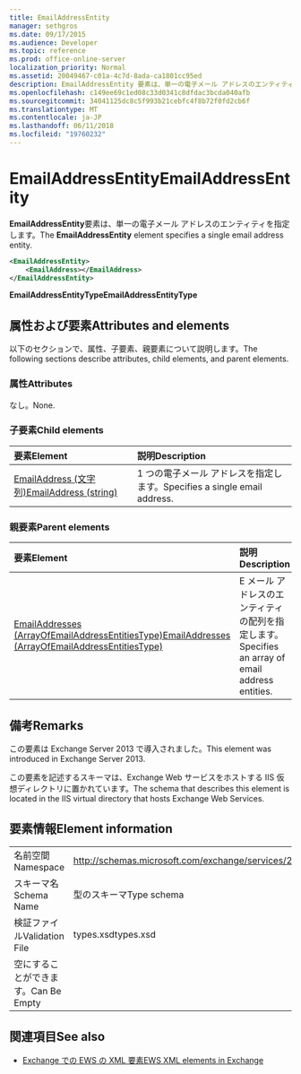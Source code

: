 ```yaml
---
title: EmailAddressEntity
manager: sethgros
ms.date: 09/17/2015
ms.audience: Developer
ms.topic: reference
ms.prod: office-online-server
localization_priority: Normal
ms.assetid: 20049467-c01a-4c7d-8ada-ca1801cc95ed
description: EmailAddressEntity 要素は、単一の電子メール アドレスのエンティティを指定します。
ms.openlocfilehash: c149ee69c1ed08c33d0341c8dfdac3bcda040afb
ms.sourcegitcommit: 34041125dc8c5f993b21cebfc4f8b72f0fd2cb6f
ms.translationtype: MT
ms.contentlocale: ja-JP
ms.lasthandoff: 06/11/2018
ms.locfileid: "19760232"
---
```

# <a name="emailaddressentity"></a><span data-ttu-id="698d0-103">EmailAddressEntity</span><span class="sxs-lookup"><span data-stu-id="698d0-103">EmailAddressEntity</span></span>

<span data-ttu-id="698d0-104">**EmailAddressEntity**要素は、単一の電子メール アドレスのエンティティを指定します。</span><span class="sxs-lookup"><span data-stu-id="698d0-104">The **EmailAddressEntity** element specifies a single email address entity.</span></span> 
  
```XML
<EmailAddressEntity>
    <EmailAddress></EmailAddress>
</EmailAddressEntity>
```

 <span data-ttu-id="698d0-105">**EmailAddressEntityType**</span><span class="sxs-lookup"><span data-stu-id="698d0-105">**EmailAddressEntityType**</span></span>
## <a name="attributes-and-elements"></a><span data-ttu-id="698d0-106">属性および要素</span><span class="sxs-lookup"><span data-stu-id="698d0-106">Attributes and elements</span></span>

<span data-ttu-id="698d0-107">以下のセクションで、属性、子要素、親要素について説明します。</span><span class="sxs-lookup"><span data-stu-id="698d0-107">The following sections describe attributes, child elements, and parent elements.</span></span>
  
### <a name="attributes"></a><span data-ttu-id="698d0-108">属性</span><span class="sxs-lookup"><span data-stu-id="698d0-108">Attributes</span></span>

<span data-ttu-id="698d0-109">なし。</span><span class="sxs-lookup"><span data-stu-id="698d0-109">None.</span></span>
  
### <a name="child-elements"></a><span data-ttu-id="698d0-110">子要素</span><span class="sxs-lookup"><span data-stu-id="698d0-110">Child elements</span></span>

|<span data-ttu-id="698d0-111">**要素**</span><span class="sxs-lookup"><span data-stu-id="698d0-111">**Element**</span></span>|<span data-ttu-id="698d0-112">**説明**</span><span class="sxs-lookup"><span data-stu-id="698d0-112">**Description**</span></span>|
|:-----|:-----|
|[<span data-ttu-id="698d0-113">EmailAddress (文字列)</span><span class="sxs-lookup"><span data-stu-id="698d0-113">EmailAddress (string)</span></span>](emailaddress-string.md) <br/> |<span data-ttu-id="698d0-114">1 つの電子メール アドレスを指定します。</span><span class="sxs-lookup"><span data-stu-id="698d0-114">Specifies a single email address.</span></span>  <br/> |
   
### <a name="parent-elements"></a><span data-ttu-id="698d0-115">親要素</span><span class="sxs-lookup"><span data-stu-id="698d0-115">Parent elements</span></span>

|<span data-ttu-id="698d0-116">**要素**</span><span class="sxs-lookup"><span data-stu-id="698d0-116">**Element**</span></span>|<span data-ttu-id="698d0-117">**説明**</span><span class="sxs-lookup"><span data-stu-id="698d0-117">**Description**</span></span>|
|:-----|:-----|
|[<span data-ttu-id="698d0-118">EmailAddresses (ArrayOfEmailAddressEntitiesType)</span><span class="sxs-lookup"><span data-stu-id="698d0-118">EmailAddresses (ArrayOfEmailAddressEntitiesType)</span></span>](emailaddresses-arrayofemailaddressentitiestype.md) <br/> |<span data-ttu-id="698d0-119">E メール アドレスのエンティティの配列を指定します。</span><span class="sxs-lookup"><span data-stu-id="698d0-119">Specifies an array of email address entities.</span></span>  <br/> |
   
## <a name="remarks"></a><span data-ttu-id="698d0-120">備考</span><span class="sxs-lookup"><span data-stu-id="698d0-120">Remarks</span></span>

<span data-ttu-id="698d0-121">この要素は Exchange Server 2013 で導入されました。</span><span class="sxs-lookup"><span data-stu-id="698d0-121">This element was introduced in Exchange Server 2013.</span></span>
  
<span data-ttu-id="698d0-122">この要素を記述するスキーマは、Exchange Web サービスをホストする IIS 仮想ディレクトリに置かれています。</span><span class="sxs-lookup"><span data-stu-id="698d0-122">The schema that describes this element is located in the IIS virtual directory that hosts Exchange Web Services.</span></span>
  
## <a name="element-information"></a><span data-ttu-id="698d0-123">要素情報</span><span class="sxs-lookup"><span data-stu-id="698d0-123">Element information</span></span>

|||
|:-----|:-----|
|<span data-ttu-id="698d0-124">名前空間</span><span class="sxs-lookup"><span data-stu-id="698d0-124">Namespace</span></span>  <br/> |http://schemas.microsoft.com/exchange/services/2006/types  <br/> |
|<span data-ttu-id="698d0-125">スキーマ名</span><span class="sxs-lookup"><span data-stu-id="698d0-125">Schema Name</span></span>  <br/> |<span data-ttu-id="698d0-126">型のスキーマ</span><span class="sxs-lookup"><span data-stu-id="698d0-126">Type schema</span></span>  <br/> |
|<span data-ttu-id="698d0-127">検証ファイル</span><span class="sxs-lookup"><span data-stu-id="698d0-127">Validation File</span></span>  <br/> |<span data-ttu-id="698d0-128">types.xsd</span><span class="sxs-lookup"><span data-stu-id="698d0-128">types.xsd</span></span>  <br/> |
|<span data-ttu-id="698d0-129">空にすることができます。</span><span class="sxs-lookup"><span data-stu-id="698d0-129">Can Be Empty</span></span>  <br/> ||
   
## <a name="see-also"></a><span data-ttu-id="698d0-130">関連項目</span><span class="sxs-lookup"><span data-stu-id="698d0-130">See also</span></span>



- [<span data-ttu-id="698d0-131">Exchange での EWS の XML 要素</span><span class="sxs-lookup"><span data-stu-id="698d0-131">EWS XML elements in Exchange</span></span>](ews-xml-elements-in-exchange.md)


